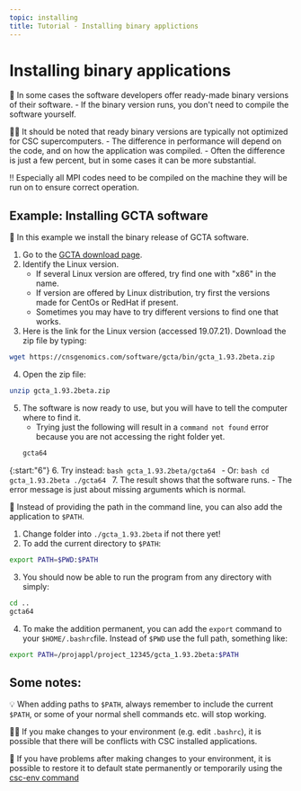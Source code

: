 ```yaml
---
topic: installing
title: Tutorial - Installing binary applictions
---
```


# Installing binary applications

💬 In some cases the software developers offer ready-made binary versions of their software. 
    - If the binary version runs, you don't need to compile the software yourself.

☝🏻 It should be noted that ready binary versions are typically not optimized for CSC supercomputers.
    - The difference in performance will depend on the code, and on how the application was compiled. 
    - Often the difference is just a few percent, but in some cases it can be more substantial.

‼️ Especially all MPI codes need to be compiled on the machine they will be run on to ensure correct operation.

## Example: Installing GCTA software

💬 In this example we install the binary release of GCTA software.

1. Go to the [GCTA download page](https://cnsgenomics.com/software/gcta/#Download).
2. Identify the Linux version. 
    - If several Linux version are offered, try find one with "x86" in the name.
    - If version are offered by Linux distribution, try first the versions made for CentOs or RedHat if present. 
    - Sometimes you may have to try different versions to find one that works.
3. Here is the link for the Linux version (accessed 19.07.21). Download the zip file by typing:
```bash
wget https://cnsgenomics.com/software/gcta/bin/gcta_1.93.2beta.zip
```
4. Open the zip file:
```bash
unzip gcta_1.93.2beta.zip
```
5. The software is now ready to use, but you will have to tell the computer where to find it. 
    - Trying just the following will result in a `command not found` error because you are not accessing the right folder yet.
    ```bash
    gcta64
    ```

{:start:"6"}
6. Try instead:
    ```bash
    gcta_1.93.2beta/gcta64
    ```
    - Or:
    ```bash
    cd gcta_1.93.2beta
    ./gcta64
    ```
7. The result shows that the software runs.
    - The error message is just about missing arguments which is normal. 

💬 Instead of providing the path in the command line, you can also add the application to `$PATH`. 
1. Change folder into `./gcta_1.93.2beta` if not there yet!
2. To add the current directory to `$PATH`:
```bash
export PATH=$PWD:$PATH
```
3. You should now be able to run the program from any directory with simply:
```bash
cd ..
gcta64
```
4. To make the addition permanent, you can add the `export` command to your `$HOME/.bashrc`file. Instead of `$PWD` use the full path, something like:
```bash
export PATH=/projappl/project_12345/gcta_1.93.2beta:$PATH
```

## Some notes: 
💡 When adding paths to `$PATH`, always remember to include the current `$PATH`, or some of your normal shell commands etc. will stop working.

☝🏻 If you make changes to your environment (e.g. edit `.bashrc`), it is possible that there will be conflicts with CSC installed applications.

💭 If you have problems after making changes to your environment, it is possible to restore it to default state permanently or temporarily using the [csc-env command](https://docs.csc.fi/support/tutorials/using_csc_env/)

